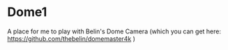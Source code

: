 # Dome1
A place for me to play with Belin's Dome Camera (which you can get here: https://github.com/thebelin/domemaster4k )
